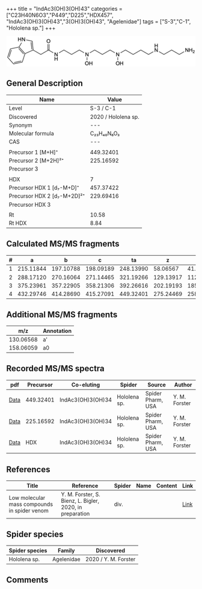 +++
title = "IndAc3(OH)3(OH)43"
categories = ["C23H40N6O3","P449","D225","HDX457",
"IndAc3(OH)3(OH)43","3(OH)3(OH)43",
"Agelenidae"]
tags = ["S-3","C-1",
"Hololena sp."]
+++

![](/img/IndAc3(OH)3(OH)43.png)

## General Description

| Name                       | Value              |
|----------------------------|--------------------|
| Level                      | S-3 / C-1          |
| Discovered                 | 2020 / Hololena sp. |
| Synonym                    | ---                |
| Molecular formula          | C₂₃H₄₀N₆O₃                   |
| CAS                        | ---                |
|                            |                    |
| Precursor 1 [M+H]⁺          | 449.32401        |
| Precursor 2 [M+2H]²⁺        | 225.16592        |
| Precursor 3                 |                  |
|                             |                  |
| HDX                         | 7                |
| Precursor HDX 1 [d₇-M+D]⁺   | 457.37422        |
| Precursor HDX 2 [d₇-M+2D]²⁺ | 229.69416        |
| Precursor HDX 3            |                    |
|                            |                    |
| Rt                         | 10.58                   |
| Rt HDX                     | 8.84                  |

## Calculated MS/MS fragments

| # | a         | b         | c         | ta        | z         | y         | tz        |
|---|-----------|-----------|-----------|-----------|-----------|-----------|-----------|
| 1 | 215.11844 | 197.10788 | 198.09189 | 248.13990 | 58.06567 | 41.03912 | 75.09222 |
| 2 | 288.17120 | 270.16064 | 271.14465 | 321.19266 | 129.13917 | 112.11262 | 162.16063 |
| 3 | 375.23961 | 357.22905 | 358.21306 | 392.26616 | 202.19193 | 185.16538 | 235.21339 |
| 4 | 432.29746 | 414.28690 | 415.27091 | 449.32401 | 275.24469 | 258.21814 | 292.27124 |

## Additional MS/MS fragments

| m/z | Annotation |
|-----|------------|
| 130.06568 | a'         |
| 158.06059 | a0         |

## Recorded MS/MS spectra

| pdf                                             | Precursor | Co-eluting | Spider      | Source                       | Author        |
|-------------------------------------------------|-----------|------------|-------------|------------------------------|---------------|
| [Data](/pdf/Hololena-sp/449_IndAc3(OH)3(OH)34_IndAc3(OH)3(OH)43_Ho-sp.pdf) | 449.32401 | IndAc3(OH)3(OH)34          | Hololena sp. | Spider Pharm, USA | Y. M. Forster |
| [Data](/pdf/Hololena-sp/449_IndAc3(OH)3(OH)34_IndAc3(OH)3(OH)43_Ho-sp_2.pdf) | 225.16592 | IndAc3(OH)3(OH)34          | Hololena sp. | Spider Pharm, USA | Y. M. Forster |
| [Data](/pdf/Hololena-sp/449_IndAc3(OH)3(OH)34_IndAc3(OH)3(OH)43_Ho-sp_HDX.pdf) | HDX | IndAc3(OH)3(OH)34          | Hololena sp. | Spider Pharm, USA | Y. M. Forster |


## References

| Title | Reference | Spider | Name | Content | Link |
|-------|-----------|--------|------|---------|------|
| Low molecular mass compounds in spider venom      | Y. M. Forster, S. Bienz, L. Bigler, 2020, in preparation          | div.       |   |   | [Link](unknown) |

## Spider species

| Spider species     | Family     | Discovered           |
|--------------------|------------|----------------------|
| Hololena sp.       | Agelenidae | 2020 / Y. M. Forster |


## Comments